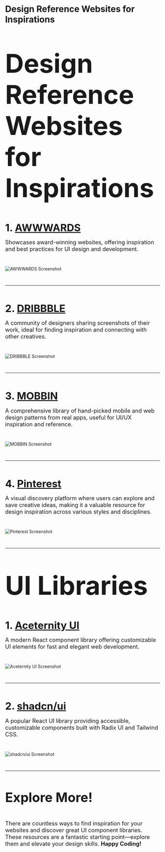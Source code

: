 # **Design Reference Websites for Inspirations**

&nbsp;

# <span style="font-size:3em; font-weight:bold;">Design Reference Websites for Inspirations</span>

&nbsp;

### <span style="font-size:2em; font-weight:bold;">1. <a href="https://www.awwwards.com/">AWWWARDS</a></span>

<span style="font-size:1.3em;">
Showcases award-winning websites, offering inspiration and best practices for UI design and development.
</span>

&nbsp;

![AWWWARDS Screenshot](images/{B7F54461-0180-4EAE-94DD-BC56D4C05F96}.png)

&nbsp;

---

&nbsp;

### <span style="font-size:2em; font-weight:bold;">2. <a href="https://dribbble.com/">DRIBBBLE</a></span>

<span style="font-size:1.3em;">
A community of designers sharing screenshots of their work, ideal for finding inspiration and connecting with other creatives.
</span>

&nbsp;

![DRIBBBLE Screenshot](images/{E539A363-EF67-4E74-8EC7-F83972017DD7}.png)

&nbsp;

---

&nbsp;

### <span style="font-size:2em; font-weight:bold;">3. <a href="https://mobbin.com/">MOBBIN</a></span>

<span style="font-size:1.3em;">
A comprehensive library of hand-picked mobile and web design patterns from real apps, useful for UI/UX inspiration and reference.
</span>

&nbsp;

![MOBBIN Screenshot](images/{D63FCEC9-8321-4A82-8C09-09219ED47B32}.png)

&nbsp;

---

&nbsp;

### <span style="font-size:2em; font-weight:bold;">4. <a href="https://www.pinterest.com/">Pinterest</a></span>

<span style="font-size:1.3em;">
A visual discovery platform where users can explore and save creative ideas, making it a valuable resource for design inspiration across various styles and disciplines.
</span>

&nbsp;

![Pinterest Screenshot](images/{19257018-05A9-4F72-98A2-ED4A591B2E94}.png)

&nbsp;

---

&nbsp;

# <span style="font-size:3em; font-weight:bold;">UI Libraries</span>

&nbsp;

### <span style="font-size:2em; font-weight:bold;">1. <a href="https://ui.aceternity.com">Aceternity UI</a></span>

<span style="font-size:1.3em;">
A modern React component library offering customizable UI elements for fast and elegant web development.
</span>

&nbsp;

![Aceternity UI Screenshot](images/{9B861E21-30DA-43EB-B22D-8DE17D98D1B6}.png)

&nbsp;

---

&nbsp;

### <span style="font-size:2em; font-weight:bold;">2. <a href="https://ui.shadcn.com/">shadcn/ui</a></span>

<span style="font-size:1.3em;">
A popular React UI library providing accessible, customizable components built with Radix UI and Tailwind CSS.
</span>

&nbsp;

![shadcn/ui Screenshot](images/{8FCFFBA1-417F-4D03-BA07-AEC322CF6789}.png)

&nbsp;

---

&nbsp;

## <span style="font-size:2em; font-weight:bold;">Explore More!</span>

&nbsp;

<span style="font-size:1.3em;">
There are countless ways to find inspiration for your websites and discover great UI component libraries. These resources are a fantastic starting point—explore them and elevate your design skills. <strong>Happy Coding!</strong>
</span>

&nbsp;
